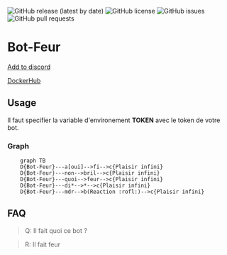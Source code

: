 ![GitHub release (latest by date)](https://img.shields.io/github/v/release/Efrei-Paul/Bot-Feur)
![GitHub license](https://img.shields.io/github/license/Efrei-Paul/Bot-Feur)
![GitHub issues](https://img.shields.io/github/issues/Efrei-Paul/Bot-Feur)
![GitHub pull requests](https://img.shields.io/github/issues-pr/Efrei-Paul/Bot-Feur)

# Bot-Feur
[Add to discord](https://discord.com/api/oauth2/authorize?client_id=958447495913013258&permissions=137439370304&scope=bot%20applications.commands)

[DockerHub](https://hub.docker.com/repository/docker/efreipaul/bot-feur/general)

## Usage

Il faut specifier la variable d'environement **TOKEN** avec le token de votre bot.

### Graph

```mermaid
    graph TB
    D{Bot-Feur}---a[oui]-->fi-->c{Plaisir infini}
    D{Bot-Feur}---non-->bril-->c{Plaisir infini}
    D{Bot-Feur}---quoi-->feur-->c{Plaisir infini}
    D{Bot-Feur}---di*-->*-->c{Plaisir infini}
    D{Bot-Feur}---mdr-->b(Reaction :rofl:)-->c{Plaisir infini}
```

## FAQ

> Q: Il fait quoi ce bot ?
 
> R: Il fait feur
